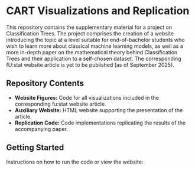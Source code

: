 # CART Visualizations and Replication

This repository contains the supplementary material for a project on Classification Trees. The project comprises the creation of a website introducing the topic at a level suitable for end-of-bachelor students who wish to learn more about classical machine learning models, as well as a more in-depth paper on the mathematical theory behind Classification Trees and their application to a self-chosen dataset. The corresponding fU:stat website article is yet to be published (as of September 2025).

## Repository Contents

- **Website Figures:** Code for all visualizations included in the corresponding fu:stat website article.  
- **Auxiliary Website:** HTML website supporting the presentation of the article.  
- **Replication Code:** Code implementations replicating the results of the accompanying paper.

## Getting Started
Instructions on how to run the code or view the website:


  
